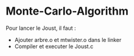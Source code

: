 # Monte-Carlo-Algorithm
Pour lancer le Joust, il faut :
- Ajouter arbre.o et mtwister.o dans le linker
- Compiler et executer le Joust.c
